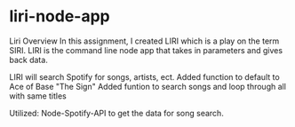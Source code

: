 # liri-node-app
Liri
Overview
In this assignment, I created LIRI which is a play on the term SIRI. LIRI is the command line node app that takes in parameters and gives  back data.

LIRI will search Spotify for songs, artists, ect.
Added function to default to Ace of Base "The Sign"
Added funtion to search songs and loop through all with same titles


Utilized:
Node-Spotify-API to get the data for song search. 

